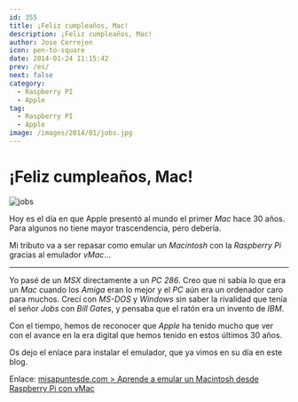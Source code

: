 ```yaml
---
id: 355
title: ¡Feliz cumpleaños, Mac!
description: ¡Feliz cumpleaños, Mac!
author: Jose Cerrejon
icon: pen-to-square
date: 2014-01-24 11:15:42
prev: /es/
next: false
category:
  - Raspberry PI
  - Apple
tag:
  - Raspberry PI
  - Apple
image: /images/2014/01/jobs.jpg
---
```


# ¡Feliz cumpleaños, Mac!

![jobs](/images/2014/01/jobs.jpg)

Hoy es el día en que Apple presentó al mundo el primer *Mac* hace 30 años. Para algunos no tiene mayor trascendencia, pero debería.

Mi tributo va a ser repasar como emular un *Macintosh* con la *Raspberry Pi* gracias al emulador *vMac*...

- - -
Yo pasé de un *MSX* directamente a un *PC 286*. Creo que ni sabía lo que era un *Mac* cuando los *Amiga* eran lo mejor y el *PC* aún era un ordenador caro para muchos. Crecí con *MS-DOS* y *Windows* sin saber la rivalidad que tenía el señor *Jobs* con *Bill Gates*, y pensaba que el ratón era un invento de *IBM*.

Con el tiempo, hemos de reconocer que *Apple* ha tenido mucho que ver con el avance en la era digital que hemos tenido en estos últimos 30 años.

Os dejo el enlace para instalar el emulador, que ya vimos en su día en este blog.

Enlace: [misapuntesde.com > Aprende a emular un Macintosh desde Raspberry Pi con vMac](/post.php?id=249)